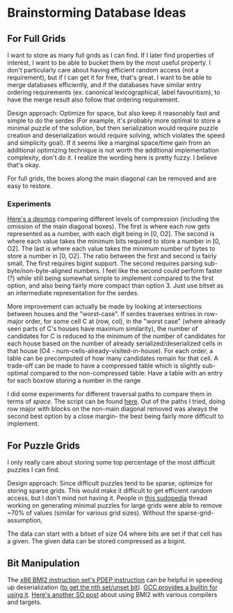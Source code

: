 # Brainstorming Database Ideas

## For Full Grids

I want to store as many full grids as I can find. If I later find properties of interest, I want to be able to bucket them by the most useful property. I don't particularly care about having efficient random access (not a requirement), but if I can get it for free, that's great. I want to be able to merge databases efficiently, and if the databases have similar entry ordering requirements (ex. canonical lexicographical, label favouritism), to have the merge result also follow that ordering requirement.

Design approach: Optimize for space, but also keep it reasonably fast and simple to do the serdes (For example, it's probably more optimal to store a minimal puzzle of the solution, but then serialization would require puzzle creation and deserialization would require solving, which violates the speed and simplicity goal). If it seems like a marginal space/time gain from an additional optimizing technique is not worth the additional implementation complexity, don't do it. I realize the wording here is pretty fuzzy. I believe that's okay.

For full grids, the boxes along the main diagonal can be removed and are easy to restore.

### Experiments

[Here's a desmos](https://www.desmos.com/calculator/ldtxq1wipc) comparing different levels of compression (including the omission of the main diagonal boxes). The first is where each row gets represented as a number, with each digit being in [0, O2]. The second is where each value takes the minimum bits required to store a number in [0, O2]. The last is where each value takes the minimum number of bytes to store a number in [0, O2]. The ratio between the first and second is fairly small. The first requires bigint support. The second requires parsing sub-byte/non-byte-aligned numbers. I feel like the second could perform faster (?) while still being somewhat simple to implement compared to the first option, and also being fairly more compact than option 3. Just use bitset as an intermediate representation for the serdes.

More improvement can actually be made by looking at intersections between houses and the "worst-case". If serdes traverses entries in row-major order, for some cell C at (row, col), in the "worst case" (where already seen parts of C's houses have maximum similarity), the number of candidates for C is reduced to the minimum of the number of candidates for each house based on the number of already serialized/deserialized cells in that house (O4 - num-cells-already-visited-in-house). For each order, a table can be precomputed of how many candidates remain for that cell. A trade-off can be made to have a compressed table which is slightly sub-optimal compared to the non-compressed table: Have a table with an entry for each boxrow storing a number in the range

I did some experiments for different traversal paths to compare them in terms of _space_. The script can be found [here](./db_paths_experiment.js). Out of the paths I tried, doing row major with blocks on the non-main diagonal removed was always the second best option by a close margin- the best being fairly more difficult to implement.

## For Puzzle Grids

I only really care about storing some top percentage of the most difficult puzzles I can find.

Design approach: Since difficult puzzles tend to be sparse, optimize for storing sparse grids. This would make it difficult to get efficient random access, but I don't mind not having it. People in [this sudopedia](http://forum.enjoysudoku.com/giant-sudoku-s-16x16-25x25-36x36-100x100-t6578-150.html) thread working on generating minimal puzzles for large grids were able to remove ~70% of values (similar for various grid sizes). Without the sparse-grid-assumption,

The data can start with a bitset of size O4 where bits are set if that cell has a given. The given data can be stored compressed as a bigint.

## Bit Manipulation

The [x86 BMI2 instruction set's PDEP instruction](https://en.wikipedia.org/wiki/X86_Bit_manipulation_instruction_set#Parallel_bit_deposit_and_extract) can be helpful in speeding up deserialization ([to get the nth set/unset bit](https://stackoverflow.com/questions/7669057/find-nth-set-bit-in-an-int)). [GCC provides a builtin for using it](https://gcc.gnu.org/onlinedocs/gcc/x86-Built-in-Functions.html#x86-Built-in-Functions). [Here's another SO post](https://stackoverflow.com/a/59591250/11107541) about using BMI2 with various compilers and targets.

